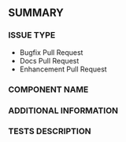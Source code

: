 ## SUMMARY
<!--- Describe the change below, including rationale and design decisions -->

<!--- HINT: Include "Fixes #nnn" if you are fixing an existing issue -->

### ISSUE TYPE
<!--- Pick one below and delete the rest -->
- Bugfix Pull Request
- Docs Pull Request
- Enhancement Pull Request

### COMPONENT NAME
<!--- Write the short name of the module, plugin, task or feature below -->

### ADDITIONAL INFORMATION
<!--- Include additional information to help people understand the change here -->
<!--- A step-by-step reproduction of the problem is helpful if there is no related issue -->

### TESTS DESCRIPTION
<!--- Please check that your PR is covered by tests and include brief tests description -->
